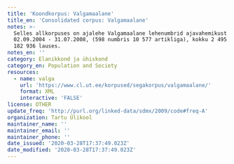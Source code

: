 ```yaml
---
title: 'Koondkorpus: Valgamaalane'
title_en: 'Consolidated corpus: Valgamaalane'
notes: >-
  Selles allkorpuses on ajalehe Valgamaalane lehenumbrid ajavahemikust
  02.09.2004 - 31.07.2008, (598 numbris 10 577 artikliga), kokku 2 495 302 sõna
  182 936 lauses.
notes_en: ''
category: Elanikkond ja ühiskond
category_en: Population and Society
resources:
  - name: valga
    url: 'https://www.cl.ut.ee/korpused/segakorpus/valgamaalane/'
    format: XML
    interactive: 'FALSE'
license: OTHER
update_freq: 'http://purl.org/linked-data/sdmx/2009/code#freq-A'
organization: Tartu Ülikool
maintainer_name: ''
maintainer_email: ''
maintainer_phone: ''
date_issued: '2020-03-28T17:37:49.023Z'
date_modified: '2020-03-28T17:37:49.023Z'
---
```


